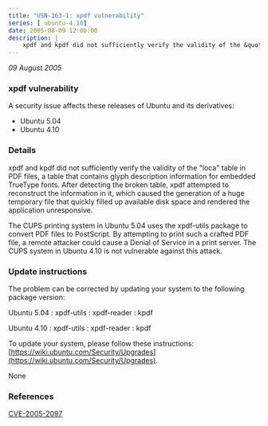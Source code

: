 ```yaml
---
title: "USN-163-1: xpdf vulnerability"
series: [ ubuntu-4.10]
date: 2005-08-09 12:00:00
description: |
    xpdf and kpdf did not sufficiently verify the validity of the &quot;loca&quot; table in PDF files, a table that contains glyph description information for embedded TrueType fonts. After detecting the broken table, xpdf attempted to reconstruct the information in it, which caused the generation of a huge temporary file that quickly filled up available disk space and rendered the application unresponsive.
--- 
```

 
 

*09 August 2005*

### xpdf vulnerability

A security issue affects these releases of Ubuntu and its derivatives:

* Ubuntu 5.04
* Ubuntu 4.10

### Details

xpdf and kpdf did not sufficiently verify the validity of the &quot;loca&quot; table in PDF files, a table that contains glyph description information for embedded TrueType fonts. After detecting the broken table, xpdf attempted to reconstruct the information in it, which caused the generation of a huge temporary file that quickly filled up available disk space and rendered the application unresponsive.

The CUPS printing system in Ubuntu 5.04 uses the xpdf-utils package to convert PDF files to PostScript. By attempting to print such a crafted PDF file, a remote attacker could cause a Denial of Service in a print server. The CUPS system in Ubuntu 4.10 is not vulnerable against this attack.

### Update instructions

The problem can be corrected by updating your system to the following package version:

Ubuntu 5.04
 : xpdf-utils 
 : xpdf-reader 
 : kpdf 

Ubuntu 4.10
 : xpdf-utils 
 : xpdf-reader 
 : kpdf 

To update your system, please follow these instructions: [https://wiki.ubuntu.com/Security/Upgrades](https://wiki.ubuntu.com/Security/Upgrades).

None

### References

 
 [CVE-2005-2097](http://people.ubuntu.com/~ubuntu-security/cve/CVE-2005-2097)
 

